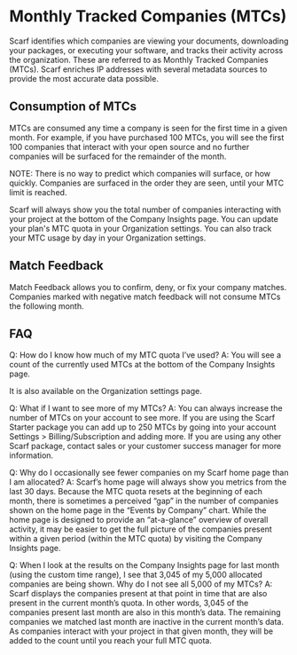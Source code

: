 # Monthly Tracked Companies (MTCs)

Scarf identifies which companies are viewing your documents, downloading your packages, or executing your software, and tracks their activity across the organization. These are referred to as Monthly Tracked Companies (MTCs). Scarf enriches IP addresses with several metadata sources to provide the most accurate data possible.

## Consumption of MTCs
MTCs are consumed any time a company is seen for the first time in a given month. For example, if you have purchased 100 MTCs, you will see the first 100 companies that interact with your open source and no further companies will be surfaced for the remainder of the month.

NOTE: There is no way to predict which companies will surface, or how quickly. Companies are surfaced in the order they are seen, until your MTC limit is reached.

Scarf will always show you the total number of companies interacting with your project at the bottom of the Company Insights page. You can update your plan's MTC quota in your Organization settings. You can also track your MTC usage by day in your Organization settings.

## Match Feedback
Match Feedback allows you to confirm, deny, or fix your company matches. Companies marked with negative match feedback will not consume MTCs the following month.

## FAQ
Q: How do I know how much of my MTC quota I’ve used?
A: You will see a count of the currently used MTCs at the bottom of the Company Insights page.

It is also available on the Organization settings page.

Q: What if I want to see more of my MTCs?
A: You can always increase the number of MTCs on your account to see more. If you are using the Scarf Starter package you can add up to 250 MTCs by going into your account Settings > Billing/Subscription and adding more. If you are using any other Scarf package, contact sales or your customer success manager for more information.

Q: Why do I occasionally see fewer companies on my Scarf home page than I am allocated?
A: Scarf’s home page will always show you metrics from the last 30 days. Because the MTC quota resets at the beginning of each month, there is sometimes a perceived “gap” in the number of companies shown on the home page in the “Events by Company” chart. While the home page is designed to provide an “at-a-glance” overview of overall activity, it may be easier to get the full picture of the companies present within a given period (within the MTC quota) by visiting the Company Insights page.

Q: When I look at the results on the Company Insights page for last month (using the custom time range), I see that 3,045 of my 5,000 allocated companies are being shown. Why do I not see all 5,000 of my MTCs?
A: Scarf displays the companies present at that point in time that are also present in the current month’s quota. In other words, 3,045 of the companies present last month are also in this month’s data. The remaining companies we matched last month are inactive in the current month’s data. As companies interact with your project in that given month, they will be added to the count until you reach your full MTC quota.
